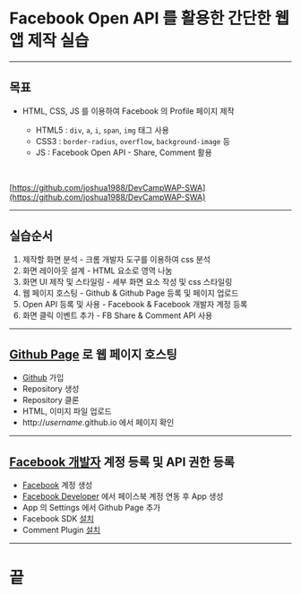 <!-- $size: 16:9 -->
<!-- page_number: true -->
# Facebook Open API 를 활용한 간단한 웹앱 제작 실습

---
<!-- footer : Facebook Open API 를 활용한 간단한 웹앱 제작 실습 -->
## 목표
- HTML, CSS, JS 를 이용하여 Facebook 의 Profile 페이지 제작

  - HTML5 : `div`, `a`, `i`, `span`, `img` 태그 사용
  - CSS3 : `border-radius`, `overflow`, `background-image` 등
  - JS : Facebook Open API - Share, Comment 활용

<br>

[https://github.com/joshua1988/DevCampWAP-SWA](https://github.com/joshua1988/DevCampWAP-SWA)

---
## 실습순서
1. 제작할 화면 분석 - 크롬 개발자 도구를 이용하여 css 분석
2. 화면 레이아웃 설계 - HTML 요소로 영역 나눔
3. 화면 UI 제작 및 스타일링 - 세부 화면 요소 작성 및 css 스타일링
4. 웹 페이지 호스팅 - Github & Github Page 등록 및 페이지 업로드
5. Open API 등록 및 사용 - Facebook & Facebook 개발자 계정 등록
6. 화면 클릭 이벤트 추가 - FB Share & Comment API 사용

---
## [Github Page](https://pages.github.com/) 로 웹 페이지 호스팅
- [Github](https://github.com/) 가입
- Repository 생성
- Repository 클론
- HTML, 이미지 파일 업로드
- http://*username*.github.io 에서 페이지 확인

---
## [Facebook 개발자](https://developers.facebook.com/) 계정 등록 및 API 권한 등록
- [Facebook](https://www.facebook.com/) 계정 생성
- [Facebook Developer](https://developers.facebook.com/) 에서 페이스북 계정 연동 후 App 생성
- App 의 Settings 에서 Github Page 추가
- Facebook SDK [설치](https://developers.facebook.com/docs/javascript/quickstart)
- Comment Plugin [설치](https://developers.facebook.com/docs/plugins/comments/)

---
<!-- footer : -->
# 끝
